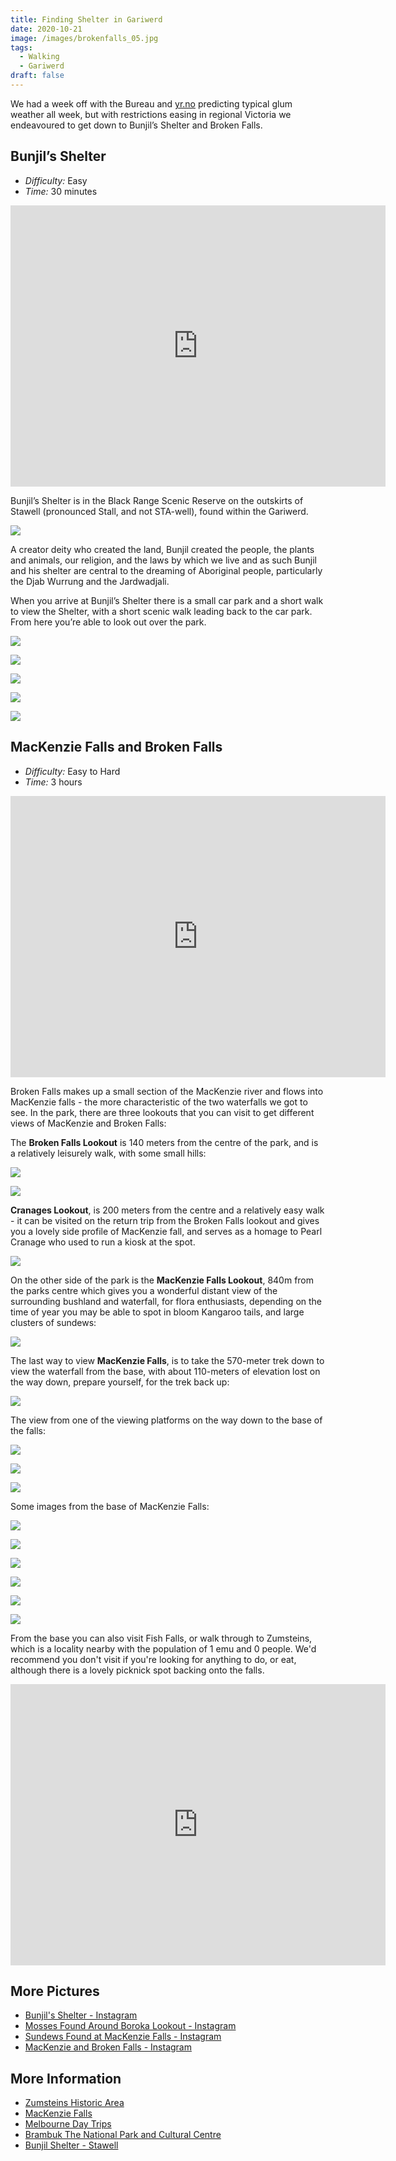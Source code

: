 ```yaml
---
title: Finding Shelter in Gariwerd
date: 2020-10-21
image: /images/brokenfalls_05.jpg
tags:
  - Walking
  - Gariwerd
draft: false
---
```

We had a week off with the Bureau and [yr.no](https://www.yr.no/) predicting typical glum weather all week, but with restrictions easing in regional Victoria we endeavoured to get down to Bunjil’s Shelter and Broken Falls.

## Bunjil’s Shelter

* *Difficulty:* Easy
* *Time:* 30 minutes

<iframe src="https://www.google.com/maps/embed?pb=!1m14!1m8!1m3!1d12722.240606116276!2d142.7334148!3d-37.1393782!3m2!1i1024!2i768!4f13.1!3m3!1m2!1s0x0%3A0x7198331de24dc93a!2sBunjil&#39;s%20Shelter!5e0!3m2!1sen!2sau!4v1603229452734!5m2!1sen!2sau" width="600" height="450" frameborder="0" style="border:0;" allowfullscreen="" aria-hidden="false" tabindex="0"></iframe>

Bunjil’s Shelter is in the Black Range Scenic Reserve on the outskirts of Stawell (pronounced Stall, and not STA-well), found within the Gariwerd.

![](/images/bunjilsshelter_01.jpg)

A creator deity who created the land, Bunjil created the people, the plants and animals, our religion, and the laws by which we live and as such Bunjil and his shelter are central to the dreaming of Aboriginal people, particularly the Djab Wurrung and the Jardwadjali.

When you arrive at Bunjil’s Shelter there is a small car park and a short walk to view the Shelter, with a short scenic walk leading back to the car park. From here you’re able to look out over the park.

![](/images/bunjilsshelter_02.jpg)

![](/images/bunjilsshelter_03.jpg)

![](/images/bunjilsshelter_04.jpg)

![](/images/bunjilsshelter_05.jpg)

![](/images/bunjilsshelter_06.jpg)

## MacKenzie Falls and Broken Falls

* *Difficulty:* Easy to Hard
* *Time:* 3 hours

<iframe src="https://www.google.com/maps/embed?pb=!1m18!1m12!1m3!1d25458.62269128971!2d142.39569544641256!3d-37.09731294939366!2m3!1f0!2f0!3f0!3m2!1i1024!2i768!4f13.1!3m3!1m2!1s0x6ace0c54af8a8381%3A0xfa2f81270c8a7075!2sBroken%20Falls!5e0!3m2!1sen!2sau!4v1603231149139!5m2!1sen!2sau" width="600" height="450" frameborder="0" style="border:0;" allowfullscreen="" aria-hidden="false" tabindex="0"></iframe>

Broken Falls makes up a small section of the MacKenzie river and flows into MacKenzie falls - the more characteristic of the two waterfalls we got to see. In the park, there are three lookouts that you can visit to get different views of MacKenzie and Broken Falls:

The **Broken Falls Lookout** is 140 meters from the centre of the park, and is a relatively leisurely walk, with some small hills:

![](/images/brokenfalls_02.jpg)

![](/images/brokenfalls_03.jpg)

**Cranages Lookout**, is 200 meters from the centre and a relatively easy walk - it can be visited on the return trip from the Broken Falls lookout and gives you a lovely side profile of MacKenzie fall, and serves as a homage to Pearl Cranage who used to run a kiosk at the spot.

![](/images/brokenfalls_04.jpg)

On the other side of the park is the **MacKenzie Falls Lookout**, 840m from the parks centre which gives you a wonderful distant view of the surrounding bushland and waterfall, for flora enthusiasts, depending on the time of year you may be able to spot in bloom Kangaroo tails, and large clusters of sundews:

![](/images/brokenfalls_01.jpg)

The last way to view **MacKenzie Falls**, is to take the 570-meter trek down to view the waterfall from the base, with about 110-meters of elevation lost on the way down, prepare yourself, for the trek back up:

![](/images/brokenfalls_05.jpg)

The view from one of the viewing platforms on the way down to the base of the falls:

![](/images/brokenfalls_06.jpg)

![](/images/brokenfalls_07.jpg)

![](/images/brokenfalls_13.gif)

Some images from the base of MacKenzie Falls:

![](/images/brokenfalls_11.jpg)

![](/images/brokenfalls_08.jpg)

![](/images/brokenfalls_09.jpg)

![](/images/brokenfalls_10.jpg)

![](/images/brokenfalls_12.jpg)

![](/images/brokenfalls_14.gif)

From the base you can also visit Fish Falls, or walk through to Zumsteins, which is a locality nearby with the population of 1 emu and 0 people. We'd recommend you don't visit if you're looking for anything to do, or eat, although there is a lovely picknick spot backing onto the falls.

<iframe src="https://www.google.com/maps/embed?pb=!1m18!1m12!1m3!1d3182.501274391088!2d142.38381061545655!3d-37.093183479889305!2m3!1f0!2f0!3f0!3m2!1i1024!2i768!4f13.1!3m3!1m2!1s0x6ace0d19da7d2b19%3A0x690367fc1420652c!2sZumsteins%20Picnic%20Area%20And%20Fish%20Falls!5e0!3m2!1sen!2sau!4v1603235196072!5m2!1sen!2sau" width="600" height="450" frameborder="0" style="border:0;" allowfullscreen="" aria-hidden="false" tabindex="0"></iframe>

## More Pictures

* [Bunjil's Shelter - Instagram](https://www.instagram.com/p/CGi6s9CHHkz/)
* [Mosses Found Around Boroka Lookout - Instagram](https://www.instagram.com/p/CGj4ef_n9Po/)
* [Sundews Found at MacKenzie Falls - Instagram](https://www.instagram.com/p/CGj4ssJHkRU/)
* [MacKenzie and Broken Falls - Instagram](https://www.instagram.com/p/CGj5KmhnI5S/)

## More Information

* [Zumsteins Historic Area](https://www.parks.vic.gov.au/places-to-see/parks/grampians-national-park/attractions/central-grampians/things-to-do/zumsteins-historic-area)
* [MacKenzie Falls](https://www.parks.vic.gov.au/places-to-see/parks/grampians-national-park/attractions/central-grampians/things-to-do/mackenzie-falls)
* [Melbourne Day Trips](https://www.parks.vic.gov.au/things-to-do/melbourne-day-trips)
* [Brambuk The National Park and Cultural Centre](https://www.parks.vic.gov.au/places-to-see/parks/grampians-national-park/attractions/central-grampians/things-to-do/brambuk-the-national-park-and-cultural-centre)
* [Bunjil Shelter - Stawell](https://www.visitmelbourne.com/regions/Grampians/Things-to-do/Outdoor-activities/Walking-and-hiking/Bunjil-Shelter-Stawell)
